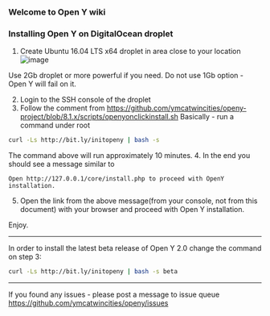 ### Welcome to Open Y wiki

### Installing Open Y on DigitalOcean droplet

1. Create Ubuntu 16.04 LTS x64 droplet in area close to your location
![image](https://user-images.githubusercontent.com/563412/44273919-6ffd8c80-a249-11e8-958b-3d7fbee6108d.png)

Use 2Gb droplet or more powerful if you need. Do not use 1Gb option - Open Y will fail on it.

2. Login to the SSH console of the droplet
3. Follow the comment from https://github.com/ymcatwincities/openy-project/blob/8.1.x/scripts/openyonclickinstall.sh
Basically - run a command under root
```sh
curl -Ls http://bit.ly/initopeny | bash -s
```
The command above will run approximately 10 minutes.
4. In the end you should see a message similar to
```
Open http://127.0.0.1/core/install.php to proceed with OpenY installation.
```
5. Open the link from the above message(from your console, not from this document) with your browser and proceed with Open Y installation.

Enjoy.

---
In order to install the latest beta release of Open Y 2.0 change the command on step 3:
```sh
curl -Ls http://bit.ly/initopeny | bash -s beta
```

---
If you found any issues - please post a message to issue queue https://github.com/ymcatwincities/openy/issues
